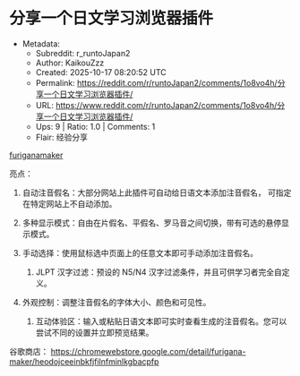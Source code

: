 # 分享一个日文学习浏览器插件

- Metadata:
  - Subreddit: r_runtoJapan2
  - Author: KaikouZzz
  - Created: 2025-10-17 08:20:52 UTC
  - Permalink: https://reddit.com/r/runtoJapan2/comments/1o8vo4h/分享一个日文学习浏览器插件/
  - URL: https://www.reddit.com/r/runtoJapan2/comments/1o8vo4h/分享一个日文学习浏览器插件/
  - Ups: 9 | Ratio: 1.0 | Comments: 1
  - Flair: 经验分享


[furiganamaker](https://furiganamaker.app/)

亮点：

1.  自动注音假名：大部分网站上此插件可自动给日语文本添加注音假名，
    可指定在特定网站上不自动添加。

2.  多种显示模式：自由在片假名、平假名、罗马音之间切换，带有可选的悬停显示模式。

3.  手动选择：使用鼠标选中页面上的任意文本即可手动添加注音假名。

    1.  JLPT 汉字过滤：预设的 N5/N4
        汉字过滤条件，并且可供学习者完全自定义。

4.  外观控制：调整注音假名的字体大小、颜色和可见性。

    1.  互动体验区：输入或粘贴日语文本即可实时查看生成的注音假名。您可以尝试不同的设置并立即预览结果。

谷歌商店：
<https://chromewebstore.google.com/detail/furigana-maker/heodojceeinbkfjfilnfminlkgbacpfp>

